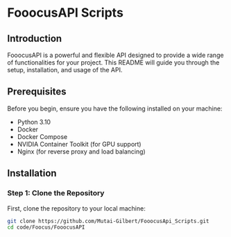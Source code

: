 # FooocusAPI Scripts

## Introduction
FooocusAPI is a powerful and flexible API designed to provide a wide range of functionalities for your project. This README will guide you through the setup, installation, and usage of the API.

## Prerequisites
Before you begin, ensure you have the following installed on your machine:

- Python 3.10
- Docker
- Docker Compose
- NVIDIA Container Toolkit (for GPU support)
- Nginx (for reverse proxy and load balancing)

## Installation

### Step 1: Clone the Repository
First, clone the repository to your local machine:
```bash
git clone https://github.com/Mutai-Gilbert/FooocusApi_Scripts.git
cd code/Foocus/FooocusAPI

